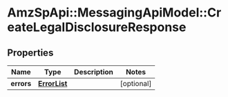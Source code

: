 # AmzSpApi::MessagingApiModel::CreateLegalDisclosureResponse

## Properties
Name | Type | Description | Notes
------------ | ------------- | ------------- | -------------
**errors** | [**ErrorList**](ErrorList.md) |  | [optional] 

